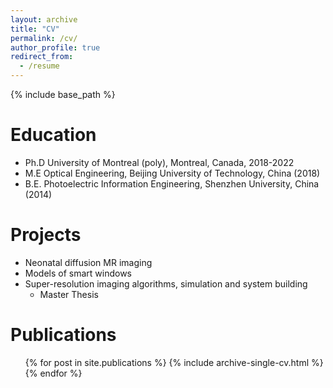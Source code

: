 ```yaml
---
layout: archive
title: "CV"
permalink: /cv/
author_profile: true
redirect_from:
  - /resume
---
```


{% include base_path %}

Education
======
* Ph.D University of Montreal (poly), Montreal, Canada, 2018-2022
* M.E  Optical Engineering, Beijing University of Technology, China (2018)
* B.E. Photoelectric Information Engineering, Shenzhen University, China (2014)

  
Projects
======
* Neonatal diffusion MR imaging
* Models of smart windows
* Super-resolution imaging algorithms, simulation and system building
  * Master Thesis

Publications
======
  <ul>{% for post in site.publications %}
    {% include archive-single-cv.html %}
  {% endfor %}</ul>

 
